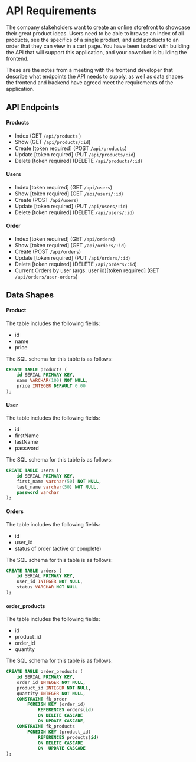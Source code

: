 # API Requirements

The company stakeholders want to create an online storefront to showcase their great product ideas. Users need to be able to browse an index of all products, see the specifics of a single product, and add products to an order that they can view in a cart page. You have been tasked with building the API that will support this application, and your coworker is building the frontend.

These are the notes from a meeting with the frontend developer that describe what endpoints the API needs to supply, as well as data shapes the frontend and backend have agreed meet the requirements of the application.

## API Endpoints

#### Products

- Index (GET `/api/products` )
- Show (GET `/api/products/:id`)
- Create [token required] (POST `/api/products`)
- Update [token required] (PUT `/api/products/:id`)
- Delete [token required] (DELETE `/api/products/:id`)

#### Users

- Index [token required] (GET `/api/users`)
- Show [token required] (GET `/api/users/:id`)
- Create (POST `/api/users`)
- Update [token required] (PUT `/api/users/:id`)
- Delete [token required] (DELETE `/api/users/:id`)

#### Order

- Index [token required] (GET `/api/orders`)
- Show [token required] (GET `/api/orders/:id`)
- Create (POST `/api/orders`)
- Update [token required] (PUT `/api/orders/:id`)
- Delete [token required] (DELETE `/api/orders/:id`)
- Current Orders by user (args: user id)[token required] (GET `/api/orders/user-orders`)

## Data Shapes

#### Product

The table includes the following fields:

- id
- name
- price

The SQL schema for this table is as follows:

```sql
CREATE TABLE products (
    id SERIAL PRIMARY KEY,
    name VARCHAR(100) NOT NULL,
    price INTEGER DEFAULT 0.00
);
```

#### User

The table includes the following fields:

- id
- firstName
- lastName
- password

The SQL schema for this table is as follows:

```sql
CREATE TABLE users (
    id SERIAL PRIMARY KEY,
    first_name varchar(50) NOT NULL,
    last_name varchar(50) NOT NULL,
    password varchar
);
```

#### Orders

The table includes the following fields:

- id
- user_id
- status of order (active or complete)

The SQL schema for this table is as follows:

```sql
CREATE TABLE orders (
    id SERIAL PRIMARY KEY,
    user_id INTEGER NOT NULL,
    status VARCHAR NOT NULL
);
```

#### order_products

The table includes the following fields:

- id
- product_id
- order_id
- quantity

The SQL schema for this table is as follows:

```sql
CREATE TABLE order_products (
    id SERIAL PRIMARY KEY,
    order_id INTEGER NOT NULL,
    product_id INTEGER NOT NULL,
    quantity INTEGER NOT NULL,
    CONSTRAINT fk_order
        FOREIGN KEY (order_id)
            REFERENCES orders(id)
            ON DELETE CASCADE
            ON UPDATE CASCADE,
    CONSTRAINT fk_products
        FOREIGN KEY (product_id)
            REFERENCES products(id)
            ON DELETE CASCADE
            ON  UPDATE CASCADE
);
```
